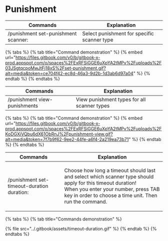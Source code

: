 # Punishment

| Commands                            | Explanation                                 |
| ----------------------------------- | ------------------------------------------- |
| /punishment set-punishment scanner: | Select punishment for specific scanner type |

{% tabs %}
{% tab title="Command demonstration" %}
{% embed url="https://files.gitbook.com/v0/b/gitbook-x-prod.appspot.com/o/spaces%2FExRFSiGGE6uXpYA2tMPv%2Fuploads%2F03JSgtqcpoMwJtFj18xS%2Fset-punishment.gif?alt=media&token=ce704f42-ec8d-46a3-9d2b-1d3ab6d97a04" %}
{% endtab %}
{% endtabs %}



| Commands                     | Explanation                                 |
| ---------------------------- | ------------------------------------------- |
| /punishment view-punishments | View punishment types for all scanner types |

{% tabs %}
{% tab title="Command demonstration" %}
{% embed url="https://files.gitbook.com/v0/b/gitbook-x-prod.appspot.com/o/spaces%2FExRFSiGGE6uXpYA2tMPv%2Fuploads%2FKoDGXiVQbu6dX61ObRnJ%2Fpunishment-view.gif?alt=media&token=7f7b9f62-9ee2-44fe-a6f4-2a219ea73b71" %}
{% endtab %}
{% endtabs %}



| Commands                                   | Explanation                                                                                                                                                                                                            |
| ------------------------------------------ | ---------------------------------------------------------------------------------------------------------------------------------------------------------------------------------------------------------------------- |
| /punishment set-timeout-duration duration: | <p>Choose how long a timeout should last and select which scanner type should apply for this timeout duration! <br>When you enter your number, press TAB key in order to choose a time unit. Then run the command.</p> |

{% tabs %}
{% tab title="Commands demonstration" %}


{% file src="../.gitbook/assets/timeout-duration.gif" %}
{% endtab %}
{% endtabs %}
